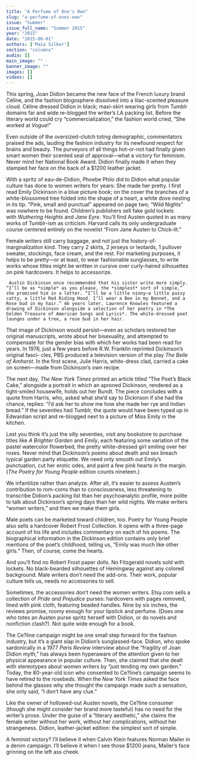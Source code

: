 ```yaml
---
title: "A Perfume of One's Own"
slug: "a-perfume-of-ones-own"
issue: "Summer"
issue_full_name: "Summer 2015"
year: "2015"
date: "2015-06-01"
authors: ['Maia Silber']
section: "columns"
audio: []
main_image: ""
banner_image: ""
images: []
videos: []
---
```

This spring, Joan Didion became the new face of the French luxury brand Céline, and the fashion blogosphere dissolved into a lilac-scented pleasure cloud. Céline dressed Didion in black; maxi-skirt wearing girls from Tumblr domains far and wide re-blogged the writer’s LA packing list. Before the literary world could cry “commercialization,” the fashion world cried, “She worked at *Vogue*!”

 Even outside of the oversized-clutch toting demographic, commentators praised the ads, lauding the fashion industry for its newfound respect for brains and beauty. The purveyors of all things hot-or-not had finally given smart women their scented seal of approval—what a victory for feminism. Never mind her National Book Award. Didion finally made it when they stamped her face on the back of a $1200 leather jacket.

 With a spritz of eau-de-Didion, Phoebe Philo did to Didion what popular culture has done to women writers for years: She made her pretty. I first read Emily Dickinson in a blue picture book; on the cover the branches of a white-blossomed tree folded into the shape of a heart, a white dove nesting in its tip. “Pink, small and punctual” appeared on page two; “Wild Nights” was nowhere to be found. Children’s publishers sell fake gold lockets with *Wuthering Heights* and *Jane Eyre*. You’ll find Austen quoted in as many works of Tumblr-ism as criticism. Harvard calls its only undergraduate course centered entirely on the novelist “From Jane Austen to Chick-lit.”

 Female writers still carry baggage, and not just the history-of-marginalization kind. They carry 2 skirts, 2 jerseys or leotards, 1 pullover sweater, stockings, face cream, and the rest. For marketing purposes, it helps to be pretty—or at least, to wear fashionable sunglasses, to write works whose titles might be written in cursive over curly-haired silhouettes on pink hardcovers. It helps to accessorize.

     Austin Dickinson once recommended that his sister write more simply. “I’ll be as *simple* as you please, the *simplest* sort of simple,” she promised him in a letter. “I’ll be a little ninny—a little pussy catty, a little Red Riding Hood. I’ll wear a Bee in my Bonnet, and a Rose bud in my hair.” 46 years later, Lawrence Knowles featured a drawing of Dickinson alongside a selection of her poetry in *The Golden Treasure of American Songs and Lyrics*. The white-dressed poet lounges under a tree, a rose bud in her hair.

 That image of Dickinson would persist—even as scholars restored her original manuscripts, wrote about her bisexuality, and attempted to compensate for the gender bias with which her works had been read for years. In 1976, just a few years before R.W. Franklin reprinted Dickinson’s original fasci- cles, PBS produced a television version of the play *The Belle of Amherst*. In the first scene, Julie Harris, white-dress clad, carried a cake on screen—made from Dickinson’s own recipe.

 The next day, *The New York Times* printed an article titled “The Poet’s Black Cake,” alongside a portrait in which an aproned Dickinson, rendered as a tight-smiled housewife, holds out her Bundt. The piece concludes with a quote from Harris, who, asked what she’d say to Dickinson if she had the chance, replies: “I’d ask her to show me how she made her rye and Indian bread.” If the seventies had Tumblr, the quote would have been typed up in Edwardian script and re-blogged next to a picture of Miss Emily in the kitchen.

 Lest you think it’s just the silly seventies, visit any bookstore to purchase titles like *A Brighter Garden* and *Emily*, each featuring some variation of the pastel watercolor flowerbed, the pretty white-dressed girl smiling over her roses. Never mind that Dickinson’s poems about death and sex breach typical garden party etiquette. We need only smooth out Emily’s punctuation, cut her erotic odes, and paint a few pink hearts in the margin. (*The Poetry for Young People* edition counts nineteen.)

 We infantilize rather than analyze. After all, it’s easier to assess Austen’s contribution to rom-coms than to consciousness, less threatening to transcribe Didion’s packing list than her psychoanalytic profile, more polite to talk about Dickinson’s spring days than her wild nights. We make writers “women writers,” and then we make them girls.

 Male poets can be marketed toward children, too. Poetry for Young People also sells a hardcover Robert Frost Collection. It opens with a three-page account of his life and includes commentary on each of his poems. The biographical information in the Dickinson edition contains only brief mentions of the poet’s childhood, telling us, “Emily was much like other girls.” Then, of course, come the hearts.

   And you’ll find no Robert Frost paper dolls. No Fitzgerald novels sold with lockets. No black-bearded silhouettes of Hemingway against any colored background. Male writers don’t need the add-ons. Their work, popular culture tells us, needs no accessories to sell.

 Sometimes, the accessories don’t need the women writers. Etsy.com sells a collection of *Pride and Prejudice* purses: hardcovers with pages removed, lined with pink cloth, featuring beaded handles. Nine by six inches, the reviews promise, roomy enough for your lipstick and perfume. (Does one who totes an Austen purse spritz herself with Didion, or do novels and nonfiction clash?). Not quite wide enough for a book.

 The Ce?line campaign might be one small step forward for the fashion industry, but it’s a giant slap in Didion’s sunglassed-face. Didion, who spoke sardonically in a 1977 *Paris Review* interview about the “fragility of Joan Didion myth,” has always been hyperaware of the attention given to her physical appearance in popular culture. Then, she claimed that she dealt with stereotypes about women writers by “just tending my own garden.” Today, the 80-year-old icon who consented to Ce?line’s campaign seems to have retired to the rosebeds. When the *New York Times* asked the face behind the glasses why she thought the campaign made such a sensation, she only said, “I don’t have any clue.”

 Like the owner of hollowed-out Austen novels, the Ce?line consumer (though she might consider her brand more tasteful) has no need for the writer’s prose. Under the guise of a “literary aesthetic,” she claims the female writer without her work, without her complications, without her strangeness. Didion, leather-jacket edition: the simplest sort of simple.

 A feminist victory? I’ll believe it when Calvin Klein features Norman Mailer in a denim campaign. I’ll believe it when I see those $1200 jeans, Mailer’s face grinning on the left ass cheek. 

    